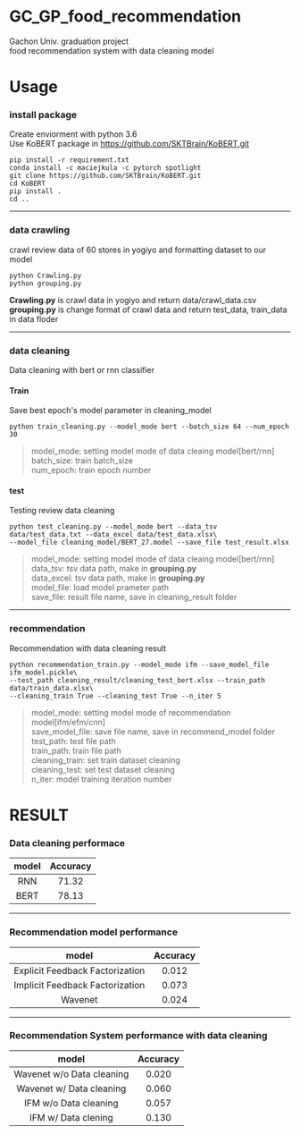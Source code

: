 # GC_GP_food_recommendation
Gachon Univ. graduation project   
food recommendation system with data cleaning model

# Usage   

### install package  
Create enviorment with python 3.6   
Use KoBERT package in https://github.com/SKTBrain/KoBERT.git
    
    pip install -r requirement.txt  
    conda install -c maciejkula -c pytorch spotlight
    git clone https://github.com/SKTBrain/KoBERT.git
    cd KoBERT 
    pip install .   
    cd ..   

***
### data crawling
crawl review data of 60 stores in yogiyo and formatting dataset to our model

    python Crawling.py
    python grouping.py

__Crawling.py__ is crawl data in yogiyo and return data/crawl_data.csv   
__grouping.py__ is change format of crawl data and return test_data, train_data in data floder

***
### data cleaning
Data cleaning with bert or rnn classifier   
#### Train   
Save best epoch's model parameter in cleaning_model   

    python train_cleaning.py --model_mode bert --batch_size 64 --num_epoch 30   
    
>model_mode: setting model mode of data cleaing model[bert/rnn]   
>batch_size: train batch_size   
>num_epoch: train epoch number   
   
#### test   
Testing review data cleaning   

    python test_cleaning.py --model_mode bert --data_tsv data/test_data.txt --data_excel data/test_data.xlsx\    
    --model_file cleaning_model/BERT_27.model --save_file test_result.xlsx 

>model_mode: setting model mode of data cleaing model[bert/rnn]     
>data_tsv: tsv data path, make in __grouping.py__   
>data_excel: tsv data path, make in __grouping.py__   
>model_file: load model prameter path   
>save_file: result file name, save in cleaning_result folder   
***
### recommendation
Recommendation with data cleaning result   

    python recommendation_train.py --model_mode ifm --save_model_file ifm_model.pickle\
    --test_path cleaning_result/cleaning_test_bert.xlsx --train_path data/train_data.xlsx\
    --cleaning_train True --cleaning_test True --n_iter 5
    
>model_mode: setting model mode of recommendation model[ifm/efm/cnn]      
>save_model_file: save file name, save in recommend_model folder   
>test_path: test file path   
>train_path: train file path   
>cleaning_train: set train dataset cleaning   
>cleaning_test: set test dataset cleaning   
>n_iter: model training iteration number   

# RESULT   
### Data cleaning performace   
| model | Accuracy |
|:-----:|:--------:|
| RNN   | 71.32    |
| BERT  | 78.13    |   
***
### Recommendation model performance   
|              model              | Accuracy |
|:-------------------------------:|:--------:|
| Explicit Feedback Factorization |   0.012  |
| Implicit Feedback Factorization |   0.073  |
|             Wavenet             |   0.024  |   
***
### Recommendation System performance with data cleaning   
|           model           | Accuracy |
|:-------------------------:|:--------:|
| Wavenet w/o Data cleaning |   0.020  |
|  Wavenet w/ Data cleaning |   0.060  |
|   IFM w/o Data cleaning   |   0.057  |
|    IFM w/  Data clening   |   0.130  |

